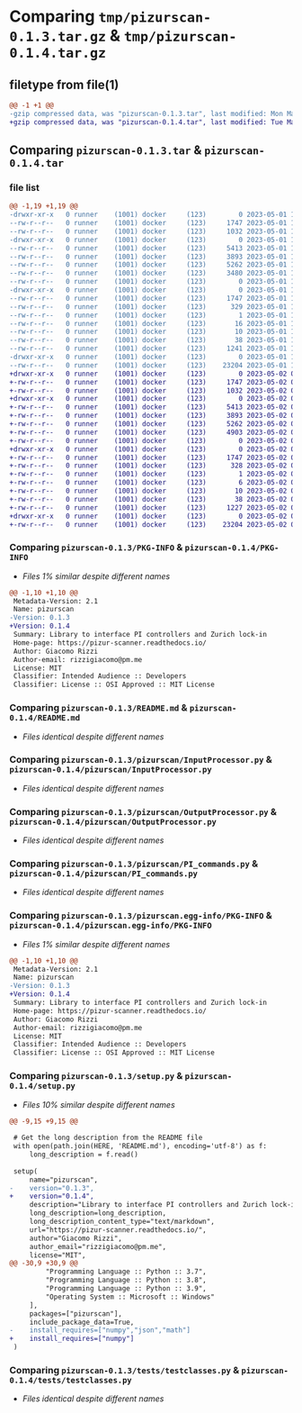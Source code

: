 # Comparing `tmp/pizurscan-0.1.3.tar.gz` & `tmp/pizurscan-0.1.4.tar.gz`

## filetype from file(1)

```diff
@@ -1 +1 @@
-gzip compressed data, was "pizurscan-0.1.3.tar", last modified: Mon May  1 13:02:13 2023, max compression
+gzip compressed data, was "pizurscan-0.1.4.tar", last modified: Tue May  2 09:21:23 2023, max compression
```

## Comparing `pizurscan-0.1.3.tar` & `pizurscan-0.1.4.tar`

### file list

```diff
@@ -1,19 +1,19 @@
-drwxr-xr-x   0 runner    (1001) docker     (123)        0 2023-05-01 13:02:13.407973 pizurscan-0.1.3/
--rw-r--r--   0 runner    (1001) docker     (123)     1747 2023-05-01 13:02:13.407973 pizurscan-0.1.3/PKG-INFO
--rw-r--r--   0 runner    (1001) docker     (123)     1032 2023-05-01 13:01:59.000000 pizurscan-0.1.3/README.md
-drwxr-xr-x   0 runner    (1001) docker     (123)        0 2023-05-01 13:02:13.407973 pizurscan-0.1.3/pizurscan/
--rw-r--r--   0 runner    (1001) docker     (123)     5413 2023-05-01 13:01:59.000000 pizurscan-0.1.3/pizurscan/InputProcessor.py
--rw-r--r--   0 runner    (1001) docker     (123)     3893 2023-05-01 13:01:59.000000 pizurscan-0.1.3/pizurscan/OutputProcessor.py
--rw-r--r--   0 runner    (1001) docker     (123)     5262 2023-05-01 13:01:59.000000 pizurscan-0.1.3/pizurscan/PI_commands.py
--rw-r--r--   0 runner    (1001) docker     (123)     3480 2023-05-01 13:01:59.000000 pizurscan-0.1.3/pizurscan/Scanners.py
--rw-r--r--   0 runner    (1001) docker     (123)        0 2023-05-01 13:01:59.000000 pizurscan-0.1.3/pizurscan/__init__.py
-drwxr-xr-x   0 runner    (1001) docker     (123)        0 2023-05-01 13:02:13.407973 pizurscan-0.1.3/pizurscan.egg-info/
--rw-r--r--   0 runner    (1001) docker     (123)     1747 2023-05-01 13:02:13.000000 pizurscan-0.1.3/pizurscan.egg-info/PKG-INFO
--rw-r--r--   0 runner    (1001) docker     (123)      329 2023-05-01 13:02:13.000000 pizurscan-0.1.3/pizurscan.egg-info/SOURCES.txt
--rw-r--r--   0 runner    (1001) docker     (123)        1 2023-05-01 13:02:13.000000 pizurscan-0.1.3/pizurscan.egg-info/dependency_links.txt
--rw-r--r--   0 runner    (1001) docker     (123)       16 2023-05-01 13:02:13.000000 pizurscan-0.1.3/pizurscan.egg-info/requires.txt
--rw-r--r--   0 runner    (1001) docker     (123)       10 2023-05-01 13:02:13.000000 pizurscan-0.1.3/pizurscan.egg-info/top_level.txt
--rw-r--r--   0 runner    (1001) docker     (123)       38 2023-05-01 13:02:13.407973 pizurscan-0.1.3/setup.cfg
--rw-r--r--   0 runner    (1001) docker     (123)     1241 2023-05-01 13:01:59.000000 pizurscan-0.1.3/setup.py
-drwxr-xr-x   0 runner    (1001) docker     (123)        0 2023-05-01 13:02:13.407973 pizurscan-0.1.3/tests/
--rw-r--r--   0 runner    (1001) docker     (123)    23204 2023-05-01 13:01:59.000000 pizurscan-0.1.3/tests/testclasses.py
+drwxr-xr-x   0 runner    (1001) docker     (123)        0 2023-05-02 09:21:23.605000 pizurscan-0.1.4/
+-rw-r--r--   0 runner    (1001) docker     (123)     1747 2023-05-02 09:21:23.605000 pizurscan-0.1.4/PKG-INFO
+-rw-r--r--   0 runner    (1001) docker     (123)     1032 2023-05-02 09:21:09.000000 pizurscan-0.1.4/README.md
+drwxr-xr-x   0 runner    (1001) docker     (123)        0 2023-05-02 09:21:23.601000 pizurscan-0.1.4/pizurscan/
+-rw-r--r--   0 runner    (1001) docker     (123)     5413 2023-05-02 09:21:09.000000 pizurscan-0.1.4/pizurscan/InputProcessor.py
+-rw-r--r--   0 runner    (1001) docker     (123)     3893 2023-05-02 09:21:09.000000 pizurscan-0.1.4/pizurscan/OutputProcessor.py
+-rw-r--r--   0 runner    (1001) docker     (123)     5262 2023-05-02 09:21:09.000000 pizurscan-0.1.4/pizurscan/PI_commands.py
+-rw-r--r--   0 runner    (1001) docker     (123)     4903 2023-05-02 09:21:09.000000 pizurscan-0.1.4/pizurscan/Scanner.py
+-rw-r--r--   0 runner    (1001) docker     (123)        0 2023-05-02 09:21:09.000000 pizurscan-0.1.4/pizurscan/__init__.py
+drwxr-xr-x   0 runner    (1001) docker     (123)        0 2023-05-02 09:21:23.605000 pizurscan-0.1.4/pizurscan.egg-info/
+-rw-r--r--   0 runner    (1001) docker     (123)     1747 2023-05-02 09:21:23.000000 pizurscan-0.1.4/pizurscan.egg-info/PKG-INFO
+-rw-r--r--   0 runner    (1001) docker     (123)      328 2023-05-02 09:21:23.000000 pizurscan-0.1.4/pizurscan.egg-info/SOURCES.txt
+-rw-r--r--   0 runner    (1001) docker     (123)        1 2023-05-02 09:21:23.000000 pizurscan-0.1.4/pizurscan.egg-info/dependency_links.txt
+-rw-r--r--   0 runner    (1001) docker     (123)        6 2023-05-02 09:21:23.000000 pizurscan-0.1.4/pizurscan.egg-info/requires.txt
+-rw-r--r--   0 runner    (1001) docker     (123)       10 2023-05-02 09:21:23.000000 pizurscan-0.1.4/pizurscan.egg-info/top_level.txt
+-rw-r--r--   0 runner    (1001) docker     (123)       38 2023-05-02 09:21:23.605000 pizurscan-0.1.4/setup.cfg
+-rw-r--r--   0 runner    (1001) docker     (123)     1227 2023-05-02 09:21:09.000000 pizurscan-0.1.4/setup.py
+drwxr-xr-x   0 runner    (1001) docker     (123)        0 2023-05-02 09:21:23.605000 pizurscan-0.1.4/tests/
+-rw-r--r--   0 runner    (1001) docker     (123)    23204 2023-05-02 09:21:09.000000 pizurscan-0.1.4/tests/testclasses.py
```

### Comparing `pizurscan-0.1.3/PKG-INFO` & `pizurscan-0.1.4/PKG-INFO`

 * *Files 1% similar despite different names*

```diff
@@ -1,10 +1,10 @@
 Metadata-Version: 2.1
 Name: pizurscan
-Version: 0.1.3
+Version: 0.1.4
 Summary: Library to interface PI controllers and Zurich lock-in
 Home-page: https://pizur-scanner.readthedocs.io/
 Author: Giacomo Rizzi
 Author-email: rizzigiacomo@pm.me
 License: MIT
 Classifier: Intended Audience :: Developers
 Classifier: License :: OSI Approved :: MIT License
```

### Comparing `pizurscan-0.1.3/README.md` & `pizurscan-0.1.4/README.md`

 * *Files identical despite different names*

### Comparing `pizurscan-0.1.3/pizurscan/InputProcessor.py` & `pizurscan-0.1.4/pizurscan/InputProcessor.py`

 * *Files identical despite different names*

### Comparing `pizurscan-0.1.3/pizurscan/OutputProcessor.py` & `pizurscan-0.1.4/pizurscan/OutputProcessor.py`

 * *Files identical despite different names*

### Comparing `pizurscan-0.1.3/pizurscan/PI_commands.py` & `pizurscan-0.1.4/pizurscan/PI_commands.py`

 * *Files identical despite different names*

### Comparing `pizurscan-0.1.3/pizurscan.egg-info/PKG-INFO` & `pizurscan-0.1.4/pizurscan.egg-info/PKG-INFO`

 * *Files 1% similar despite different names*

```diff
@@ -1,10 +1,10 @@
 Metadata-Version: 2.1
 Name: pizurscan
-Version: 0.1.3
+Version: 0.1.4
 Summary: Library to interface PI controllers and Zurich lock-in
 Home-page: https://pizur-scanner.readthedocs.io/
 Author: Giacomo Rizzi
 Author-email: rizzigiacomo@pm.me
 License: MIT
 Classifier: Intended Audience :: Developers
 Classifier: License :: OSI Approved :: MIT License
```

### Comparing `pizurscan-0.1.3/setup.py` & `pizurscan-0.1.4/setup.py`

 * *Files 10% similar despite different names*

```diff
@@ -9,15 +9,15 @@
 
 # Get the long description from the README file
 with open(path.join(HERE, 'README.md'), encoding='utf-8') as f:
     long_description = f.read()
 
 setup(
     name="pizurscan",
-    version="0.1.3",
+    version="0.1.4",
     description="Library to interface PI controllers and Zurich lock-in",
     long_description=long_description,
     long_description_content_type="text/markdown",
     url="https://pizur-scanner.readthedocs.io/",
     author="Giacomo Rizzi",
     author_email="rizzigiacomo@pm.me",
     license="MIT",
@@ -30,9 +30,9 @@
         "Programming Language :: Python :: 3.7",
         "Programming Language :: Python :: 3.8",
         "Programming Language :: Python :: 3.9",
         "Operating System :: Microsoft :: Windows"
     ],
     packages=["pizurscan"],
     include_package_data=True,
-    install_requires=["numpy","json","math"]
+    install_requires=["numpy"]
 )
```

### Comparing `pizurscan-0.1.3/tests/testclasses.py` & `pizurscan-0.1.4/tests/testclasses.py`

 * *Files identical despite different names*

